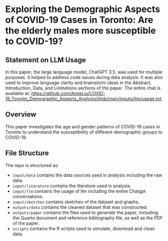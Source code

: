 # Exploring the Demographic Aspects of COVID-19 Cases in Toronto: Are the elderly males more susceptible to COVID-19?

## Statement on LLM Usage

In this paper, the large language model, ChatGPT 3.5, was used for multiple purposes. It helped to address code issues during data analysis. It was also used to improve language clarity and brainstorm ideas in the Abstract, Introduction, Data, and Limitations sections of the paper. The entire chat is available at: https://github.com/AmieLiu/COVID-19_Toronto_Demographic_Aspects_Analysis/blob/main/inputs/llm/usage.txt. 

## Overview

This paper investigates the age and gender patterns of COVID-19 cases in Toronto to understand the susceptibility of different demographic groups to COVID-19.

## File Structure

The repo is structured as:

-   `input/data` contains the data sources used in analysis including the raw data.
-   `input/literature` contains the literature used in analysis.
-   `input/llm` contains the usage of llm including the entire Chatgpt conversations.
-   `input/sketches` contains sketches of the dataset and graphs.
-   `outputs/data` contains the cleaned dataset that was constructed.
-   `outputs/paper` contains the files used to generate the paper, including the Quarto document and reference bibliography file, as well as the PDF of the paper. 
-   `scripts` contains the R scripts used to simulate, download and clean data.